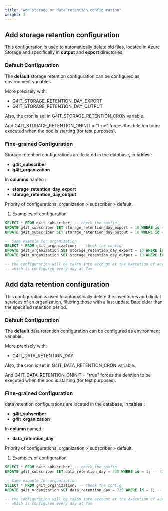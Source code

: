 ```yaml
---
title: "Add storage or data retention configuration"
weight: 3
---
```


## Add storage retention configuration

This configuration is used to automatically delete old files, located in Azure Storage and specifically in **output** and **export** directories.

### Default Configuration

The **default** storage retention configuration can be configured as environment variables.

More precisely with:

-   G4IT_STORAGE_RETENTION_DAY_EXPORT
-   G4IT_STORAGE_RETENTION_DAY_OUTPUT

Also, the cron is set in G4IT_STORAGE_RETENTION_CRON variable.

And G4IT_STORAGE_RETENTION_ONINIT = "true" forces the deletion to be executed when the pod is starting (for test purposes).

### Fine-grained Configuration

Storage retention configurations are located in the database, in **tables** :

-   **g4it_subscriber**
-   **g4it_organization**

In **columns** named :

-   **storage_retention_day_export**
-   **storage_retention_day_output**

Priority of configurations: organization > subscriber > default.

1. Examples of configuration

```sql
SELECT * FROM g4it_subscriber; -- check the config
UPDATE g4it_subscriber SET storage_retention_day_export = 10 WHERE id = 1; -- 10 and 1 must be changed in your case
UPDATE g4it_subscriber SET storage_retention_day_output = 10 WHERE id = 1; -- 10 and 1 must be changed in your case

-- Same example for organization
SELECT * FROM g4it_organization; -- check the config
UPDATE g4it_organization SET storage_retention_day_export = 10 WHERE id = 1; -- 10 and 1 must be changed in your case
UPDATE g4it_organization SET storage_retention_day_output = 10 WHERE id = 1; -- 10 and 1 must be changed in your case

-- the configuration will be taken into account at the execution of automatic deletion
-- which is configured every day at 7am
```

## Add data retention configuration

This configuration is used to automatically delete the inventories and digital services of an organization, filtering those with a last update Date older than the specified retention period.

### Default Configuration

The **default** data retention configuration can be configured as environment variable.

More precisely with:

-   G4IT_DATA_RETENTION_DAY

Also, the cron is set in G4IT_DATA_RETENTION_CRON variable.

And G4IT_DATA_RETENTION_ONINIT = "true" forces the deletion to be executed when the pod is starting (for test purposes).

### Fine-grained Configuration

data retention configurations are located in the database, in **tables** :

-   **g4it_subscriber**
-   **g4it_organization**

In **column** named :

-   **data_retention_day**

Priority of configurations: organization > subscriber > default.

1. Examples of configuration

```sql
SELECT * FROM g4it_subscriber; -- check the config
UPDATE g4it_subscriber SET data_retention_day = 730 WHERE id = 1; -- 730 and 1 must be changed in your case

-- Same example for organization
SELECT * FROM g4it_organization; -- check the config
UPDATE g4it_organization SET data_retention_day = 730 WHERE id = 1; -- 730 and 1 must be changed in your case

-- the configuration will be taken into account at the execution of automatic deletion
-- which is configured every day at 7am
```
